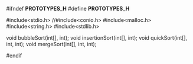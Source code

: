 #ifndef __PROTOTYPES_H__
#define __PROTOTYPES_H__

#include<stdio.h>
//#include<conio.h>
#include<malloc.h>
#include<string.h>
#include<stdlib.h>

void bubbleSort(int[], int);
void insertionSort(int[], int);
void quickSort(int[], int, int);
void mergeSort(int[], int, int);

#endif
